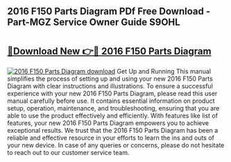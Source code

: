 ## 2016 F150 Parts Diagram PDf Free Download - Part-MGZ Service Owner Guide S9OHL

# <h2><a href="http://dfswt09.blite.top/?on=2016+F150+Parts+Diagram">🔗Download New 👉🔴 2016 F150 Parts Diagram</a></h2>

[![2016 F150 Parts Diagram download](https://i.imgur.com/lujVjoI.png)](http://dfswt09.blite.top/?on=2016+F150+Parts+Diagram)
Get Up and Running This manual simplifies the process of setting up and using your new 2016 F150 Parts Diagram with clear instructions and illustrations. To ensure a successful experience with your new 2016 F150 Parts Diagram, please read this user manual carefully before use. It contains essential information on product setup, operation, maintenance, and troubleshooting, ensuring that you are able to use the product effectively and efficiently. With features like list of features, your new 2016 F150 Parts Diagram empowers you to achieve exceptional results. We trust that the 2016 F150 Parts Diagram has been a reliable and effective resource in your efforts to learn the ins and outs of your new device. In case of any queries or concerns, please do not hesitate to reach out to our customer service team.
